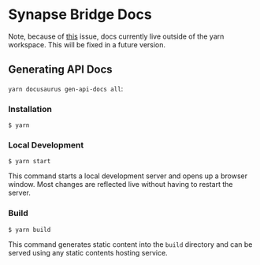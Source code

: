 # Synapse Bridge Docs

Note, because of [this](https://github.com/PaloAltoNetworks/docusaurus-openapi-docs/issues/580#issuecomment-2103047228) issue, docs currently live outside of the yarn workspace. This will be fixed in a future version.

## Generating API Docs

`yarn docusaurus gen-api-docs all`: <!--todo: needs to be done from ci to ensure regenration is done-->

### Installation

```
$ yarn
```

### Local Development

```
$ yarn start
```

This command starts a local development server and opens up a browser window. Most changes are reflected live without having to restart the server.

### Build

```
$ yarn build
```

This command generates static content into the `build` directory and can be served using any static contents hosting service.
